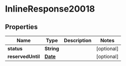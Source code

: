 
# InlineResponse20018

## Properties
Name | Type | Description | Notes
------------ | ------------- | ------------- | -------------
**status** | **String** |  |  [optional]
**reservedUntil** | [**Date**](Date.md) |  |  [optional]



